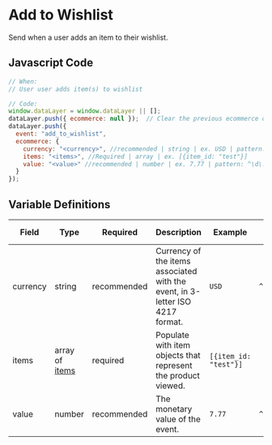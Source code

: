 # Add to Wishlist

Send when a user adds an item to their wishlist.

## Javascript Code

```js
// When:
// User user adds item(s) to wishlist

// Code:
window.dataLayer = window.dataLayer || [];
dataLayer.push({ ecommerce: null });  // Clear the previous ecommerce object.
dataLayer.push({
  event: "add_to_wishlist",
  ecommerce: {
    currency: "<currency>", //recommended | string | ex. USD | pattern: ^[A-Z]{3}$ | min. 3, max. 3
    items: "<items>", //Required | array | ex. [{item_id: "test"}]
    value: "<value>" //recommended | number | ex. 7.77 | pattern: ^\d\.\d\d$	 | min. 0.00
  }
});
```

## Variable Definitions

|Field|Type|Required|Description|Example|Pattern|Min Length|Max Length|Minimum|Maximum|Multiple Of|
| --- | --- | --- | --- | --- | --- | --- | --- | --- | --- | --- |
|currency|string|recommended|Currency of the items associated with the event, in 3-letter ISO 4217 format.|`USD`|`^[A-Z]{3}$`|3|3|
|items|array of [items](/schemas/item.md)|required|Populate with item objects that represent the product viewed.|`[{item_id: "test"}]`
|value|number|recommended|The monetary value of the event.|`7.77`|`^\d\.\d\d$`|||0.00|